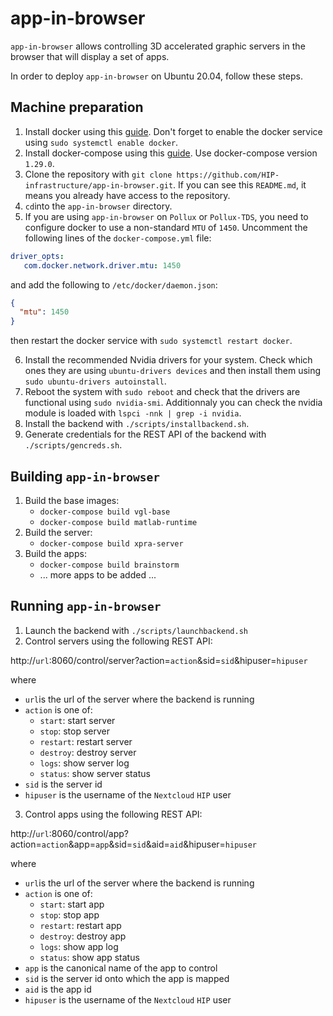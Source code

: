 # app-in-browser

`app-in-browser` allows controlling 3D accelerated graphic servers in the browser that will display a set of apps.

In order to deploy `app-in-browser` on Ubuntu 20.04, follow these steps.


## Machine preparation
1. Install docker using this [guide](https://www.digitalocean.com/community/tutorials/how-to-install-and-use-docker-on-ubuntu-20-04). Don't forget to enable the docker service using `sudo systemctl enable docker`.
2. Install docker-compose using this [guide](https://www.digitalocean.com/community/tutorials/how-to-install-and-use-docker-compose-on-ubuntu-20-04). Use docker-compose version `1.29.0`.
3. Clone the repository with `git clone https://github.com/HIP-infrastructure/app-in-browser.git`. If you can see this `README.md`, it means you already have access to the repository.
4. `cd`into the `app-in-browser` directory.
5. If you are using `app-in-browser` on `Pollux` or `Pollux-TDS`, you need to configure docker to use a non-standard `MTU` of `1450`. Uncomment the following lines of the `docker-compose.yml` file:
```yaml
driver_opts:
   com.docker.network.driver.mtu: 1450
```
and add the following to `/etc/docker/daemon.json`:
```json
{
  "mtu": 1450
}
```
then restart the docker service with `sudo systemctl restart docker`.

6. Install the recommended Nvidia drivers for your system. Check which ones they are using `ubuntu-drivers devices` and then install them using `sudo ubuntu-drivers autoinstall`.
7. Reboot the system with `sudo reboot` and check that the drivers are functional using `sudo nvidia-smi`. Additionnaly you can check the nvidia module is loaded with `lspci -nnk | grep -i nvidia`.
8. Install the backend with `./scripts/installbackend.sh`.
9. Generate credentials for the REST API of the backend with `./scripts/gencreds.sh`. 

## Building `app-in-browser`
1. Build the base images:
   * `docker-compose build vgl-base`
   * `docker-compose build matlab-runtime`
2. Build the server:
   * `docker-compose build xpra-server`
3. Build the apps:
   * `docker-compose build brainstorm`
   * ... more apps to be added ...
 
## Running `app-in-browser`
1. Launch the backend with `./scripts/launchbackend.sh`
2. Control servers using the following REST API:

http://`url`:8060/control/server?action=`action`&sid=`sid`&hipuser=`hipuser`

where
   * `url`is the url of the server where the backend is running
   * `action` is one of:
      * `start`: start server
      * `stop`: stop server
      * `restart`: restart server
      * `destroy`: destroy server
      * `logs`: show server log
      * `status`: show server status
   * `sid` is the server id
   * `hipuser` is the username of the `Nextcloud` `HIP` user
3. Control apps using the following REST API:

http://`url`:8060/control/app?action=`action`&app=`app`&sid=`sid`&aid=`aid`&hipuser=`hipuser`

where
   * `url`is the url of the server where the backend is running
   * `action` is one of:
      * `start`: start app
      * `stop`: stop app
      * `restart`: restart app
      * `destroy`: destroy app
      * `logs`: show app log
      * `status`: show app status
   * `app` is the canonical name of the app to control
   * `sid` is the server id onto which the app is mapped
   * `aid` is the app id
   * `hipuser` is the username of the `Nextcloud` `HIP` user
